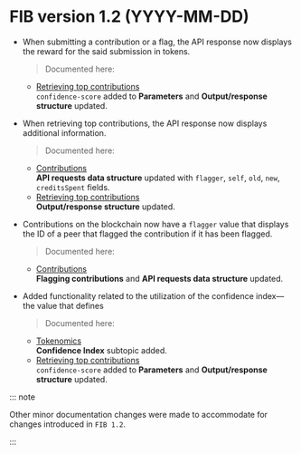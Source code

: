 # FIB version 1.2 (YYYY-MM-DD)

- When submitting a contribution or a flag, the API response now displays the reward for the said submission in tokens.

  > Documented here:
  - [Retrieving top contributions](../api-specification/contribution-controller/retrieving-top-contributions.md)<br>`confidence-score` added to **Parameters** and **Output/response structure** updated.

- When retrieving top contributions, the API response now displays additional information.

  > Documented here:
  - [Contributions](../overview/contributions.md#api-requests-data-structure)<br>**API requests data structure** updated with `flagger`, `self`, `old`, `new`, `creditsSpent` fields.
  - [Retrieving top contributions](../api-specification/contribution-controller/retrieving-top-contributions.md)<br>**Output/response structure** updated.

- Contributions on the blockchain now have a `flagger` value that displays the ID of a peer that flagged the contribution if it has been flagged.

  > Documented here:
  - [Contributions](../overview/contributions.md#api-requests-data-structure)<br>**Flagging contributions** and **API requests data structure** updated.

- Added functionality related to the utilization of the confidence index—the value that defines

  > Documented here:
  - [Tokenomics](../overview/tokenomics.md#confidence-index)<br>**Confidence Index** subtopic added.
  - [Retrieving top contributions](../api-specification/contribution-controller/retrieving-top-contributions.md)<br>`confidence-score` added to **Parameters** and **Output/response structure** updated.

::: note

Other minor documentation changes were made to accommodate for changes introduced in `FIB 1.2`.

:::
